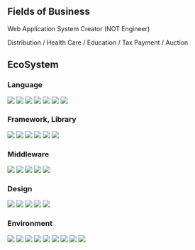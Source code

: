 ## Fields of Business

Web Application System Creator (NOT Engineer)

Distribution / Health Care / Education / Tax Payment / Auction

## EcoSystem

### Language

<p>
<img src="https://img.shields.io/badge/Javascript-276DC3.svg?logo=javascript&style=flat&logoColor=white">
<img src="https://img.shields.io/badge/-TypeScript-007ACC.svg?logo=typescript&style=flat&logoColor=white">
<img src="https://img.shields.io/badge/PHP-777BB4.svg?logo=php&style=flat&logoColor=white">
<img src="https://img.shields.io/badge/Ruby-CC342D.svg?logo=ruby&style=flat&logoColor=white">
<img src="https://img.shields.io/badge/-Java-3a75b0.svg?logo=openjdk&style=flat&logoColor=white">
<img src="https://img.shields.io/badge/-HTML5-333.svg?logo=html5&style=flat">
<img src="https://img.shields.io/badge/-CSS3-1572B6.svg?logo=css3&style=flat">
</p>

### Framework, Library

<p>
<img src="https://img.shields.io/badge/React-61DAFB.svg?logo=react&style=flat&logoColor=white">
<img src="https://img.shields.io/badge/Next-000000.svg?logo=next.js&style=flat&logoColor=white">
<img src="https://img.shields.io/badge/Vue-4FC08D.svg?logo=vue.js&style=flat&logoColor=white">
<img src="https://img.shields.io/badge/Angular-DD0031.svg?logo=angular&style=flat&logoColor=white">
<img src="https://img.shields.io/badge/-Laravel-FF2D20.svg?logo=laravel&style=flat&logoColor=white">
<img src="https://img.shields.io/badge/-Rails-CC0000.svg?logo=rubyonrails&style=flat">
</p>

### Middleware

<p>
<img src="https://img.shields.io/badge/MySQL-4479A1.svg?logo=mysql&style=flat&logoColor=white">
<img src="https://img.shields.io/badge/-Oracle-f80000.svg?logo=oracle&style=flat">
<img src="https://img.shields.io/badge/-PostgreSQL-336791.svg?logo=postgresql&style=flat&logoColor=white">
<img src="https://img.shields.io/badge/-Apache-D22128.svg?logo=apache&style=flat">
<img src="https://img.shields.io/badge/-Nginx-bfcfcf.svg?logo=nginx&style=flat">
</p>

### Design

<p>
<img src="https://img.shields.io/badge/Illustrator-FF9A00.svg?logo=adobeillustrator&style=flat&logoColor=white">
<img src="https://img.shields.io/badge/Photoshop-31A8FF.svg?logo=adobephotoshop&style=flat&logoColor=white">
<img src="https://img.shields.io/badge/Figma-F24E1E.svg?logo=figma&style=flat&logoColor=white">
<img src="https://img.shields.io/badge/MUI-007FFF.svg?logo=mui&style=flat&logoColor=white">
<img src="https://img.shields.io/badge/Tailwind-06B6D4.svg?logo=tailwindcss&style=flat&logoColor=white">
</p>

### Environment

<p>
<img src="https://img.shields.io/badge/-intellij%20IDEA-000.svg?logo=intellij-idea&style=flat">
<img src="https://img.shields.io/badge/-Amazon%20AWS-232F3E.svg?logo=amazon-aws&style=flat">
<img src="https://img.shields.io/badge/-Google%20Cloud-EEE.svg?logo=google-cloud&style=flat">
<img src="https://img.shields.io/badge/-GitHub-181717.svg?logo=github&style=flat">
<img src="https://img.shields.io/badge/-Docker-2496ED.svg?logo=docker&style=flat&logoColor=white">
<img src="https://img.shields.io/badge/-Slack-4A154B.svg?logo=slack&style=flat&logoColor=white">
<img src="https://img.shields.io/badge/-box-0061D5.svg?logo=box&style=flat&logoColor=white">
<img src="https://img.shields.io/badge/-zoom-2D8CFF.svg?logo=zoom&style=flat&logoColor=white">
<img src="https://img.shields.io/badge/-jira-0052CC.svg?logo=jira&style=flat&logoColor=white">
</p>
